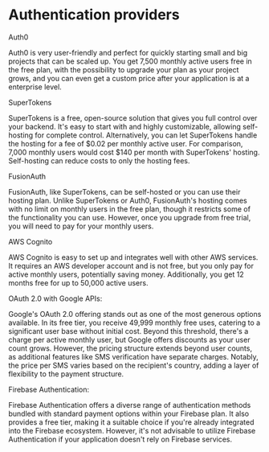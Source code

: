 # Authentication providers

&#x20;

Auth0&#x20;

Auth0 is very user-friendly and perfect for quickly starting small and big projects that can be scaled up. You get 7,500 monthly active users free in the free plan, with the possibility to upgrade your plan as your project grows, and you can even get a custom price after your application is at a enterprise level.&#x20;

&#x20;&#x20;

SuperTokens&#x20;

SuperTokens is a free, open-source solution that gives you full control over your backend. It's easy to start with and highly customizable, allowing self-hosting for complete control. Alternatively, you can let SuperTokens handle the hosting for a fee of $0.02 per monthly active user. For comparison, 7,000 monthly users would cost $140 per month with SuperTokens' hosting. Self-hosting can reduce costs to only the hosting fees.&#x20;

&#x20;

FusionAuth&#x20;

FusionAuth, like SuperTokens, can be self-hosted or you can use their hosting plan. Unlike SuperTokens or Auth0, FusionAuth's hosting comes with no limit on monthly users in the free plan, though it restricts some of the functionality you can use. However, once you upgrade from free trial, you will need to pay for your monthly users.&#x20;

&#x20;

AWS Cognito&#x20;

AWS Cognito is easy to set up and integrates well with other AWS services. It requires an AWS developer account and is not free, but you only pay for active monthly users, potentially saving money. Additionally, you get 12 months free for up to 50,000 active users.&#x20;

&#x20;

OAuth 2.0 with Google APIs:&#x20;

Google's OAuth 2.0 offering stands out as one of the most generous options available. In its free tier, you receive 49,999 monthly free uses, catering to a significant user base without initial cost. Beyond this threshold, there's a charge per active monthly user, but Google offers discounts as your user count grows. However, the pricing structure extends beyond user counts, as additional features like SMS verification have separate charges. Notably, the price per SMS varies based on the recipient's country, adding a layer of flexibility to the payment structure.&#x20;

&#x20;

Firebase Authentication:&#x20;

Firebase Authentication offers a diverse range of authentication methods bundled with standard payment options within your Firebase plan. It also provides a free tier, making it a suitable choice if you're already integrated into the Firebase ecosystem. However, it's not advisable to utilize Firebase Authentication if your application doesn't rely on Firebase services.&#x20;
